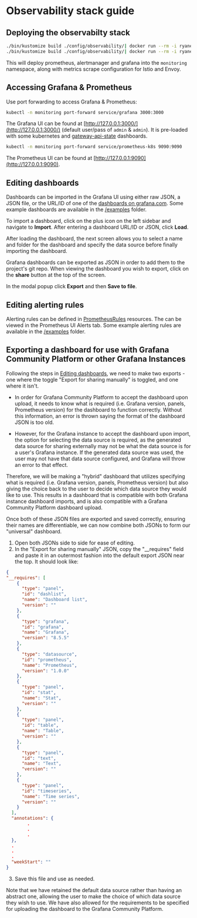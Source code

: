 # Observability stack guide

## Deploying the observabilty stack

```bash
./bin/kustomize build ./config/observability/| docker run --rm -i ryane/kfilt -i kind=CustomResourceDefinition | kubectl apply --server-side -f -
./bin/kustomize build ./config/observability/| docker run --rm -i ryane/kfilt -x kind=CustomResourceDefinition | kubectl apply -f -
```

This will deploy prometheus, alertmanager and grafana into the `monitoring` namespace,
along with metrics scrape configuration for Istio and Envoy.

## Accessing Grafana & Prometheus

Use port forwarding to access Grafana & Prometheus:

```bash
kubectl -n monitoring port-forward service/grafana 3000:3000
```

The Grafana UI can be found at [http://127.0.0.1:3000/](http://127.0.0.1:3000/) (default user/pass of `admin` & `admin`).
It is pre-loaded with some kubernetes and [gateway-api-state](https://github.com/Kuadrant/gateway-api-state-metrics) dashboards.

```bash
kubectl -n monitoring port-forward service/prometheus-k8s 9090:9090
```

The Prometheus UI can be found at [http://127.0.0.1:9090](http://127.0.0.1:9090).

## Editing dashboards

Dashboards can be imported in the Grafana UI using either raw JSON, a JSON file, or the URL/ID of one of the [dashboards on grafana.com](https://grafana.com/grafana/dashboards/).
Some example dashboards are available in the [/examples](/examples) folder.

To import a dashboard, click on the plus icon on the left sidebar and navigate to **Import**. After entering a dashboard URL/ID or JSON, click **Load**.

After loading the dashboard, the next screen allows you to select a name and folder for the dashboard and specify the data source before finally importing the dashboard.

Grafana dashboards can be exported as JSON in order to add them to the project's git repo.
When viewing the dashboard you wish to export, click on the **share** button at the top of the screen.

In the modal popup click **Export** and then **Save to file**.

## Editing alerting rules

Alerting rules can be defined in [PrometheusRules](https://github.com/prometheus-operator/prometheus-operator/blob/main/Documentation/user-guides/alerting.md#configuring-alertmanager-in-prometheus) resources.
The can be viewed in the Prometheus UI Alerts tab.
Some example alerting rules are available in the [/examples](/examples) folder.

## Exporting a dashboard for use with Grafana Community Platform or other Grafana Instances

Following the steps in [Editing dashboards](#editing-dashboards), we need to make two exports - one where the toggle "Export for sharing manually" is toggled, and one where it isn't. 

- In order for Grafana Community Platform to accept the dashboard upon upload, it needs to know what is required (i.e. Grafana version, panels, Prometheus version) for the dashboard to function correctly. Without this information, an error is thrown saying the format of the dashboard JSON is too old.

- However, for the Grafana instance to accept the dashboard upon import, the option for selecting the data source is required, as the generated data source for sharing externally may not be what the data source is for a user's Grafana instance. If the generated data source was used, the user may not have that data source configured, and Grafana will throw an error to that effect.

Therefore, we will be making a "hybrid" dashboard that utilizes specifying what is required (i.e. Grafana version, panels, Prometheus version) but also giving the choice back to the user to decide which data source they would like to use. This results in a dashboard that is compatible with both Grafana instance dashboard imports, and is also compatible with a Grafana Community Platform dashboard upload.

Once both of these JSON files are exported and saved correctly, ensuring their names are differentiable, we can now combine both JSONs to form our "universal" dashboard.

1. Open both JSONs side to side for ease of editing.
2. In the "Export for sharing manually" JSON, copy the "__requires" field and paste it in an outermost fashion into the default export JSON near the top. It should look like:

```json
{
"__requires": [
    {
      "type": "panel",
      "id": "dashlist",
      "name": "Dashboard list",
      "version": ""
    },
    {
      "type": "grafana",
      "id": "grafana",
      "name": "Grafana",
      "version": "8.5.5"
    },
    {
      "type": "datasource",
      "id": "prometheus",
      "name": "Prometheus",
      "version": "1.0.0"
    },
    {
      "type": "panel",
      "id": "stat",
      "name": "Stat",
      "version": ""
    },
    {
      "type": "panel",
      "id": "table",
      "name": "Table",
      "version": ""
    },
    {
      "type": "panel",
      "id": "text",
      "name": "Text",
      "version": ""
    },
    {
      "type": "panel",
      "id": "timeseries",
      "name": "Time series",
      "version": ""
    }
  ],
  "annotations": {
        .
        .
        .
  },
  .
  .
  .
  "weekStart": ""
}
```
3. Save this file and use as needed. 

Note that we have retained the default data source rather than having an abstract one, allowing the user to make the choice of which data source they wish to use. We have also allowed for the requirements to be specified for uploading the dashboard to the Grafana Community Platform.